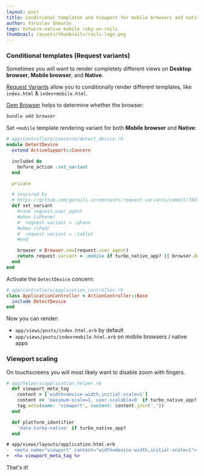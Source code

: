 ```yaml
---
layout: post
title: Conditional templates and Viewport for mobile browsers and native apps
author: Yaroslav Shmarov
tags: hotwire-native mobile ruby-on-rails
thumbnail: /assets/thumbnails/rails-logo.png
---
```


### Conditional templates (Request variants)

Sometimes you will want to render completely different views on **Desktop browser**, **Mobile browser**, and **Native**.

[Request Variants](https://guides.rubyonrails.org/layouts_and_rendering.html#the-variants-option) allow you to conditionally render different templates, like `index.html` & `index+mobile.html`.

[Gem Browser](https://github.com/fnando/browser) helps to determine whether the browser: 

```sh
bundle add browser
```

Set `+mobile` template rendering variant for both **Mobile browser** and **Native**:

```ruby
# app/controllers/concerns/detect_device.rb
module DetectDevice
  extend ActiveSupport::Concern

  included do
    before_action :set_variant
  end

  private

  # inspired by
  # https://github.com/gorails-screencasts/request-variants/commit/78d72b59a0a35ce4df2de8dcb0626001bfc87a5e#diff-95144019706bb2c1ee8edff448ecc0bf5d182e3dc4faf41b2a99d753b97b2999R8
  def set_variant
    #case request.user_agent
    #when /iPhone/
    #  request.variant = :phone
    #when /iPad/
    #  request.variant = :tablet
    #end

    browser = Browser.new(request.user_agent)
    return request.variant = :mobile if turbo_native_app? || browser.device.mobile?
  end
end
```

Activate the `DetectDevice` concern:

```ruby
# app/controllers/application_controller.rb
class ApplicationController < ActionController::Base
  include DetectDevice
end
```

Now you can render:

- `app/views/posts/index.html.erb` by default
- `app/views/posts/index+mobile.html.erb` on mobile browsers / native apps

### Viewport scaling

On touchscreens you will most likely want to disable zoom with fingers.

```ruby
# app/helpers/application_helper.rb
  def viewport_meta_tag
    content = ['width=device-width,initial-scale=1']
    content << 'maximum-scale=1, user-scalable=0' if turbo_native_app? || browser.device.mobile?
    tag.meta(name: 'viewport', content: content.join(','))
  end

  def platform_identifier
    'data-turbo-native' if turbo_native_app?
  end
```

```diff
# app/views/layouts/application.html.erb
-  <meta name="viewport" content="width=device-width,initial-scale=1">
+  <%= viewport_meta_tag %>
```

That's it!
